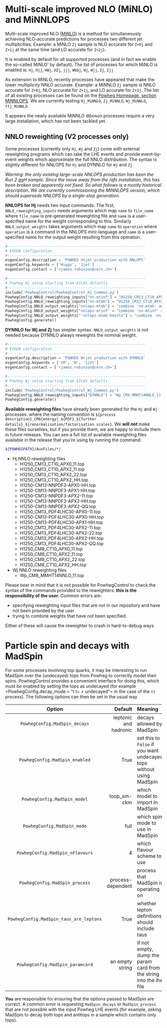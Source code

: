 # Multi-scale improved NLO (MiNLO) and MiNNLOPS

Multi-scale improved NLO ([MiNLO](http://arxiv.org/abs/1206.3572)) is a
method for simultaneously achieving NLO-accurate predictions for processes two
different jet multiplicities. Example: a MiNLO `Zj` sample is NLO accurate for `Z+0j` and `Z+1j` at the same time
(and LO accurate for `Z+2j`).

It is enabled by default for all supported processes (and in fact we enable the so-called MiNLO' by default).
The list of processes for which MiNLO is enabled is: `Hj`, `Hjj`, `HWj`,
`HZj`, `jjj`, `Wbbj`, `Wj`, `Wjj`, `Zj`, `Zjj`

As extension to MiNLO, recently processes have appeared that make the lower multiplicity NNLO accurate.
Example: a MiNNLO `Zj` sample is NNLO accurate for `Z+0j`, NLO accurate for `Z+1j`, and LO accurate for `Z+2j`.
The list of all existing processes can be found on the [Powheg Homepage, section MiNNLOPS](https://powhegbox.mib.infn.it/#MiNNLOps).
We are currently testing `Hj_MiNNLO`, `Zj_MiNNLO`, `Wj_MiNNLO`, `ttj_MiNNLO`.

It appears the newly available MiNNLO diboson processes require a very large installation, which has not been tackled yet.

## NNLO reweighting (V2 processes only)


Some processes (currently only `Hj`, `Wj` and `Zj`) come with external
reweighting programs which can take the LHE events and provide
event-by-event weights which approximate the full NNLO distribution. The
syntax is slightly different for NNLOPS for `Hj` and DYNNLO for `Wj` and
`Zj`

*Warning: the only existing large-scale NNLOPS production has been the Run 2 ggH sample.
Since the move away from the /afs installation, this has been broken and apparently not fixed.
So what follows is a mostly historical description.
We are currently commissioning the MiNNLOPS version, which should supersede NNLOPS by a single-step generation.*

**NNLOPS for Hj** needs two input commands. The first,
`NNLO_reweighting_inputs` needs arguments which map `name` to
`file_name` where `file_name` is pre-generated reweighting file and
`name` is a user-specified name for the weight corresponding to this.
Similarly `NNLO_output_weights` takes arguments which map `name` to
`operation` where `operation` is a command in the NNLOPS mini-language
and `name` is a user-specified name for the output weight resulting from
this operation.

```py
#--------------------------------------------------------------
# EVGEN configuration
#--------------------------------------------------------------
evgenConfig.description = 'POWHEG H+jet production with NNLOPS'
evgenConfig.keywords = ['Higgs', '1jet']
evgenConfig.contact = ['<james.robinson@cern.ch>']

#--------------------------------------------------------------
# Powheg Hj setup starting from ATLAS defaults
#--------------------------------------------------------------
include('PowhegControl/PowhegControl_Hj_Common.py')
PowhegConfig.NNLO_reweighting_inputs["nn-mtinf"] = "H1250_CM13_CT10_APX0_11.top"
PowhegConfig.NNLO_reweighting_inputs["nn-mtmb"] = "H1250_CM13_CT10_APX2_22.top"
PowhegConfig.NNLO_output_weights["nnlops-mtmb"] = "combine 'nn-mtmb' and 'mtmb'"
PowhegConfig.NNLO_output_weights["nnlops-mtinf" = "combine 'nn-mtinf' and 'mtinf'"
PowhegConfig.NNLO_output_weights["'nnlops-mtmb-bminlo"] = "combine 'nn-mtmb' and 'mtmb-bminlo'"
PowhegConfig.generate()
```

**DYNNLO for Wj and Zj** has simpler syntax: `NNLO_output_weights` is
not needed because DYNNLO always reweights the nominal weight.

```py
#--------------------------------------------------------------
# EVGEN configuration
#--------------------------------------------------------------
evgenConfig.description = 'POWHEG W+jet production with DYNNLO'
evgenConfig.keywords = ['SM', 'W', '1jet']
evgenConfig.contact = ['<james.robinson@cern.ch>']

#--------------------------------------------------------------
# Powheg Wj setup starting from ATLAS defaults
#--------------------------------------------------------------
include('PowhegControl/PowhegControl_Wj_Common.py')
PowhegConfig.NNLO_reweighting_inputs["DYNNLO"] = "Wp_CM8_MMHT14NNLO_11.top'"
PowhegConfig.generate()
```

**Available reweighting files** have already been generated for the `Hj`
and `Wj` processes. where the naming convention is `${process description}_CM${energy}_${PDF}_${further details}_${renormalisation/factorisation scales}`.
We **will not** make
these files ourselves, but if you provide them, we are happy to include
them in future releases. You can see a full list of available
reweighting files available in the release that you're using by running
the command:

```bash
${POWHEGPATH}/AuxFiles/*/
```

- Hj NNLO reweighting files
  - H1250_CM13_CT10_APX0_11.top
  - H1250_CM13_CT10_APX2_11.top
  - H1250_CM13_CT10_APX2_22.top
  - H1250_CM13_CT10_APX2_HH.top
  - H1250-CM13-NNPDF3-APX0-HH.top
  - H1250-CM13-NNPDF3-APX1-HH.top
  - H1250-CM13-NNPDF3-APX2-11.top
  - H1250-CM13-NNPDF3-APX2-HH.top
  - H1250-CM13-NNPDF3-APX2-QQ.top
  - H1250_CM13_PDF4LHC30-APX0-11.top
  - H1250-CM13-PDF4LHC30-APX0-HH.top
  - H1250-CM13-PDF4LHC30-APX1-HH.top
  - H1250_CM13_PDF4LHC30-APX2-11.top
  - H1250_CM13_PDF4LHC30-APX2-22.top
  - H1250_CM13_PDF4LHC30-APX2-HH.top
  - H1250_CM13_PDF4LHC30-APX2-QQ.top
  - H1250_CM8_CT10_APX0_11.top
  - H1250_CM8_CT10_APX2_11.top
  - H1250_CM8_CT10_APX2_22.top
  - H1250_CM8_CT10_APX2_HH.top
- Wj NNLO reweighting files
  - Wp_CM8_MMHT14NNLO_11.top


Please bear in mind that it is not possible for PowhegControl to check
the syntax of the commands provided to the reweighters:
**this is the responsibility of the
user.** Common errors are:

  - specifying reweighting input files that are not in our repository
    and have not been provided by the user
  - trying to combine weights that have not been specified.

Either of these will cause the reweighter to crash in hard-to-debug
ways.

# Particle spin and decays with MadSpin

For some processes involving top quarks, it may be interesting to run MadSpin
over the (undecayed) tops from Powheg to correctly model their spins.
PowhegControl provides a convenient interface for doing this, which must
be enabled by setting the tops as undecayed (for example
=PowhegConfig.decay_mode = "t t\~ \> undecayed"= in the case of the
`tt` process). The following options can then be set in the usual way

|                 Option                  |               Default | Meaning                                                              |
| :-------------------------------------: | --------------------: | :------------------------------------------------------------------- |
|      `PowhegConfig.MadSpin_decays`      | leptonic and hadronic | decays allowed by MadSpin                                            |
|     `PowhegConfig.MadSpin_enabled`      |                  True | set this to `False` if you want undecayed tops without using MadSpin |
|      `PowhegConfig.MadSpin_model`       |          loop\_sm-ckm | which model to import in MadSpin                                     |
|       `PowhegConfig.MadSpin_mode`       |                  full | which spin mode to use in MadSpin                                    |
|    `PowhegConfig.MadSpin_nFlavours`     |                     4 | which flavour scheme to use                                          |
|     `PowhegConfig.MadSpin_process`      |     process-dependent | process that MadSpin is operating on                                 |
| `PowhegConfig.MadSpin_taus_are_leptons` |                  True | whether lepton definitions should include taus                       |
|     `PowhegConfig.MadSpin_paramcard`    |       an empty string | if not empty, dump the param card from the string into the lhe file  |

**You** are responsible for ensuring that the options passed to MadSpin
are correct. A common error is requesting `MadSpin_decays` or
`MadSpin_process` that are not possible with the input Powheg LHE events
(for example, asking MadSpin to decay both tops and antitops in a sample
which contains only tops).
